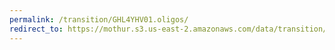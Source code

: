 ```yaml
---
permalink: /transition/GHL4YHV01.oligos/
redirect_to: https://mothur.s3.us-east-2.amazonaws.com/data/transition/GHL4YHV01.oligos
---
```


